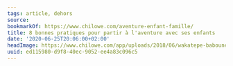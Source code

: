 ```yaml
---
tags: article, dehors
source:
bookmarkOf: https://www.chilowe.com/aventure-enfant-famille/
title: 8 bonnes pratiques pour partir à l'aventure avec ses enfants
date: '2020-06-25T20:06:00+02:00'
headImage: https://www.chilowe.com/app/uploads/2018/06/wakatepe-baboune-wakatepe-baboune-article.jpg
uuid: ed115980-d9f8-40ec-9052-ee4a83c096c5
---
```

